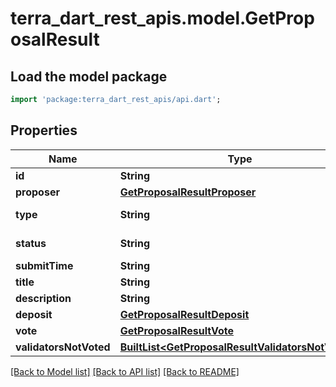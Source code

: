 # terra_dart_rest_apis.model.GetProposalResult

## Load the model package
```dart
import 'package:terra_dart_rest_apis/api.dart';
```

## Properties
Name | Type | Description | Notes
------------ | ------------- | ------------- | -------------
**id** | **String** |  | 
**proposer** | [**GetProposalResultProposer**](GetProposalResultProposer.md) |  | 
**type** | **String** | Proposal type | 
**status** | **String** | Proposal status | 
**submitTime** | **String** |  | 
**title** | **String** |  | 
**description** | **String** |  | 
**deposit** | [**GetProposalResultDeposit**](GetProposalResultDeposit.md) |  | 
**vote** | [**GetProposalResultVote**](GetProposalResultVote.md) |  | 
**validatorsNotVoted** | [**BuiltList&lt;GetProposalResultValidatorsNotVoted&gt;**](GetProposalResultValidatorsNotVoted.md) |  | 

[[Back to Model list]](../README.md#documentation-for-models) [[Back to API list]](../README.md#documentation-for-api-endpoints) [[Back to README]](../README.md)


